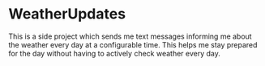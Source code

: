 # WeatherUpdates
This is a side project which sends me text messages informing me about the weather every day at a configurable time. This helps me stay prepared for the day without having to actively check weather every day.
